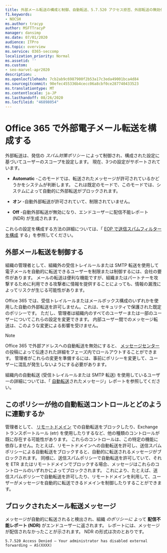 ```yaml
---
title: 外部メール転送の構成と制御、自動転送、5.7.520 アクセス拒否、外部転送の無効化、管理者が外部転送を無効にした、送信スパム対策ポリシー
f1.keywords:
- NOCSH
ms.author: tracyp
author: MSFTTracyP
manager: dansimp
ms.date: 07/01/2020
audience: ITPro
ms.topic: overview
ms.service: O365-seccomp
localization_priority: Normal
ms.assetid: ''
ms.custom:
- seo-marvel-apr2020
description: .
ms.openlocfilehash: 7cb2ab9c6987900f2b53a17c3eda49001bca4d84
ms.sourcegitcommit: 90efec455336b4cecc06a8cbf0ce287740433523
ms.translationtype: MT
ms.contentlocale: ja-JP
ms.lasthandoff: 08/26/2020
ms.locfileid: "46898054"
---
```

# <a name="configuring-external-email-forwarding-in-office-365"></a>Office 365 で外部電子メール転送を構成する

外部転送は、発信の *スパム対策ポリシー* によって制御され、構成された設定に基づいてユーザーのスコープを設定します。 現在、3つの設定がサポートされています。

- **Automatic** -このモードでは、転送されたメッセージが許可されているかどうかをシステムが判断します。  これは既定のモードで、このモードでは、システムによって自動的に外部転送がブロックされます。

- **オン** -自動外部転送が許可されていて、制限されていません。

- **Off** -自動外部転送が無効になり、エンドユーザーに配信不能レポート (NDR) が生成されます。

これらの設定を構成する方法の詳細については、「 [EOP で送信スパムフィルターを構成](https://docs.microsoft.com/microsoft-365/security/office-365-security/configure-the-outbound-spam-policy?view=o365-worldwide) する」を参照してください。

## <a name="controlling-external-email-forwarding"></a>外部メール転送を制御する

組織の管理者として、組織外の受信トレイルールまたは SMTP 転送を使用して電子メールを自動的に転送できるユーザーを制限または制御するには、会社の要件があります。 メールの転送は便利な機能ですが、組織またはパートナーを攻撃するために利用できる攻撃者に情報を提供することによっても、情報の漏洩によってリスクが生じる可能性があります。

Office 365 では、受信トレイルールまたはメールボックス構成のいずれかを使用した自動の外部転送を許可しません。これは、セキュリティで保護された既定のポリシーです。 ただし、管理者は組織内のすべてのユーザーまたは一部のユーザーについてこれらの設定を変更できます。 内部ユーザー間でのメッセージ転送は、このような変更による影響を受けません。

> [!NOTE]
> Office 365 で外部アドレスへの自動転送を無効にすると、 [メッセージセンター](https://admin.microsoft.com/Adminportal/Home?source=applauncher&ref=/MessageCenter) の投稿によって伝達された詳細をフェーズ内でロールアウトすることができます。 管理者がこれらの変更を準備するには、事前にポリシーを変更して、ユーザーに混乱が発生しないようにする必要があります。

組織内の自動転送 (受信トレイルールまたは SMTP 転送) を使用しているユーザーの詳細については、「 [自動転送](https://docs.microsoft.com/microsoft-365/security/office-365-security/mfi-auto-forwarded-messages-report?view=o365-worldwide)されたメッセージ」レポートを参照してください。

## <a name="how-does-this-policy-work-with-other-automatic-forwarding-controls"></a>このポリシーが他の自動転送コントロールとどのように連動するか

管理者として、 [リモートドメイン](https://docs.microsoft.com/exchange/mail-flow-best-practices/remote-domains/remote-domains) での自動転送をブロックしたり、Exchange トランスポートルール (etr) を使用したりするなど、他の種類のコントロールが既に存在する可能性があります。 これらのコントロールは、この特定の機能に依存しません。たとえば、リモートドメインへの自動転送を許可し、送信スパムポリシーによる自動転送をブロックすると、自動的に転送されるメッセージがブロックされます。 同様に、送信スパムポリシーで自動転送を許可していて、それを ETR またはリモートドメインでブロックする場合、メッセージはこれらのコントロールのいずれかによってブロックされます。 これにより、たとえば、送信スパムポリシーで自動転送を許可したり、リモートドメインを利用して、ユーザーがメッセージを自動的に転送できるドメインを制御したりすることができます。


## <a name="the-blocked-email-forwarding-message"></a>ブロックされたメール転送メッセージ

メッセージが自動的に転送されると検出され、組織 *のポリシーに* よって **配信不能レポート (NDR)** がエンドユーザーに返されます。 レポートには、メッセージが配信されなかったことが示されます。 NDR の形式は次のとおりです。 

`5.7.520 Access Denied – Your administrator has disabled external forwarding – AS(XXXX)`
